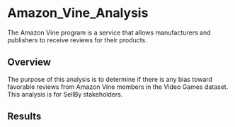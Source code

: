 # Amazon_Vine_Analysis
The Amazon Vine program is a service that allows manufacturers and publishers to receive reviews for their products.

## Overview
The purpose of this analysis is to determine if there is any bias toward favorable reviews from  Amazon Vine members in the Video Games dataset. This analysis is for SellBy stakeholders.

## Results





